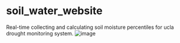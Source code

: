 # soil_water_website
Real-time collecting and calculating soil moisture percentiles for ucla drought monitoring system.
![image](https://github.com/user-attachments/assets/7eb233c3-80f4-45a1-86ec-c8ce03c605f9)
